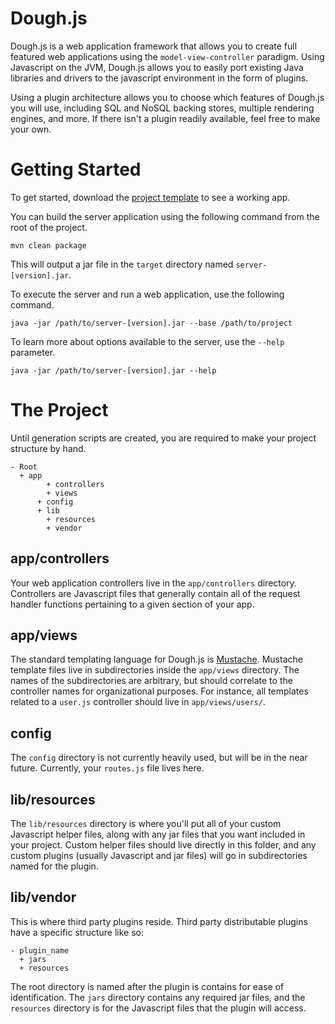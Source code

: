 # Dough.js

Dough.js is a web application framework that allows you to create full featured web applications using the `model-view-controller` paradigm.  Using Javascript on the JVM, Dough.js allows you to easily port existing Java libraries and drivers to the javascript environment in the form of plugins.

Using a plugin architecture allows you to choose which features of Dough.js you will use, including SQL and NoSQL backing stores, multiple rendering engines, and more.  If there isn't a plugin readily available, feel free to make your own.

# Getting Started

To get started, download the [project template](https://github.com/rharter/template-dough.js) to see a working app.

You can build the server application using the following command from the root of the project.

    mvn clean package

This will output a jar file in the `target` directory named `server-[version].jar`.

To execute the server and run a web application, use the following command.

    java -jar /path/to/server-[version].jar --base /path/to/project

To learn more about options available to the server, use the `--help` parameter.

    java -jar /path/to/server-[version].jar --help

# The Project

Until generation scripts are created, you are required to make your project structure by hand.

    - Root
      + app
		    + controllers
		    + views
		  + config
		  + lib
		    + resources
		    + vendor

## app/controllers

Your web application controllers live in the `app/controllers` directory.  Controllers are Javascript files that generally contain all of the request handler functions pertaining to a given section of your app.

## app/views

The standard templating language for Dough.js is [Mustache](http://mustache.github.com/).  Mustache template files live in subdirectories inside the `app/views` directory.  The names of the subdirectories are arbitrary, but should correlate to the controller names for organizational purposes.  For instance, all templates related to a `user.js` controller should live in `app/views/users/`.

## config

The `config` directory is not currently heavily used, but will be in the near future.  Currently, your `routes.js` file lives here.

## lib/resources

The `lib/resources` directory is where you'll put all of your custom Javascript helper files, along with any jar files that you want included in your project. Custom helper files should live directly in this folder, and any custom plugins (usually Javascript and jar files) will go in subdirectories named for the plugin.

## lib/vendor

This is where third party plugins reside.  Third party distributable plugins have a specific structure like so:

    - plugin_name
      + jars
      + resources

The root directory is named after the plugin is contains for ease of identification.  The `jars` directory contains any required jar files, and the `resources` directory is for the Javascript files that the plugin will access.